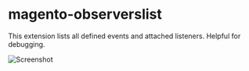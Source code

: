 magento-observerslist
=====================

This extension lists all defined events and attached listeners. Helpful for debugging.

![Screenshot](http://albemuth.pl/ak/2014-08-05_202026.png " ")
